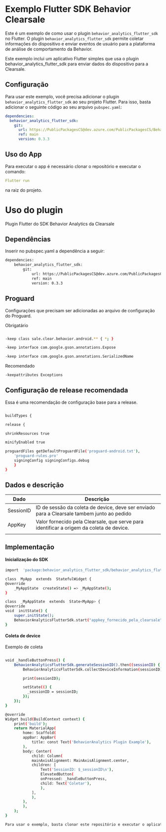 # Exemplo Flutter SDK Behavior Clearsale

Este é um exemplo de como usar o plugin `behavior_analytics_flutter_sdk` no Flutter. O plugin `behavior_analytics_flutter_sdk` permite coletar informações do dispositivo e enviar eventos de usuário para a plataforma de análise de comportamento da Behavior.

Este exemplo inclui um aplicativo Flutter simples que usa o plugin behavior_analytics_flutter_sdk para enviar dados do dispositivo para a Clearsale.

## Configuração

Para usar este exemplo, você precisa adicionar o plugin `behavior_analytics_flutter_sdk` ao seu projeto Flutter. Para isso, basta adicionar o seguinte código ao seu arquivo `pubspec.yaml`:

```yaml
dependencies:
  behavior_analytics_flutter_sdk:
    git:
      url: https://PublicPackagesCS@dev.azure.com/PublicPackagesCS/Behavior/_git/BehaviorAnalytics.SDK.Flutter
      ref: main
      version: 0.3.3
```
## Uso do App
Para executar o app é necessário clonar o repositório e executar o comando:
``` yaml
Flutter run
```
na raiz do projeto.


# Uso do plugin

Plugin Flutter do SDK Behavior Analytics da Clearsale

  ## Dependências
Inserir no pubspec.yaml a dependência a seguir:
```sh
dependencies:
	behavior_analytics_flutter_sdk:
		git:
			url: https://PublicPackagesCS@dev.azure.com/PublicPackagesCS/Behavior/_git/BehaviorAnalytics.SDK.Flutter
			ref: main
			version: 0.3.3
```

  
  

## Proguard
 

Configurações que precisam ser adicionadas ao arquivo de configuração do Proguard.
  
Obrigatário
```sh

-keep class sale.clear.behavior.android.** { *; }

-keep interface com.google.gson.annotations.Expose

-keep interface com.google.gson.annotations.SerializedName

```
Recomendado
```sh
-keepattributes Exceptions

```

  
  

## Configuração de release recomendada

Essa é uma recomendação de configuração base para a release.  

```sh

buildTypes {

release {

shrinkResources true

minifyEnabled true

proguardFiles getDefaultProguardFile('proguard-android.txt'),
	'proguard-rules.pro'
	signingConfig signingConfigs.debug 
	}
}
```

## Dados e descrição
| Dado | Descrição |
|--|--|
| SessionID | ID de sessão da coleta de device, deve ser enviado para a Clearsale tambem junto ao pedido |
| AppKey | Valor fornecido pela Clearsale, que serve para identificar a origem da coleta de device.
|||

## Implementação

#### Inicialização do SDK
```sh
import  'package:behavior_analytics_flutter_sdk/behavior_analytics_flutter_sdk.dart';

class  MyApp  extends  StatefulWidget {
@override
	_MyAppState  createState() => _MyAppState();
}

class  _MyAppState  extends  State<MyApp> {
@override
void  initState() {
	super.initState();
	BehaviorAnalyticsFlutterSdk.start("appkey_fornecido_pela_clearsale");
}

```
#### Coleta de device
Exemplo de coleta
```sh

void _handleButtonPress() {
    BehaviorAnalyticsFlutterSdk.generateSessionID().then((sessionID) {
        BehaviorAnalyticsFlutterSdk.collectDeviceInformation(sessionID);

        print(sessionID);

        setState(() {
          _sessionID = sessionID;
        });
    });
}

@override
Widget build(BuildContext context) {
	print('build');
	return MaterialApp(
		home: Scaffold(
		appBar: AppBar(
			title: const Text('BehaviorAnalytics Plugin Example'),
		),
		body: Center(
			child: Column(
			mainAxisAlignment: MainAxisAlignment.center,
			children: [
				Text('SessionID: $_sessionID\n'),
				ElevatedButton(
				onPressed: _handleButtonPress,
				child: Text('Coletar'),
				),
			],
			),
		),
		),
	);
}

Para usar o exemplo, basta clonar este repositório e executar o aplicativo em seu dispositivo ou emulador Android ou iOS. Certifique-se de ter configurado o SDK com sua chave de aplicativo antes de executar o aplicativo.
